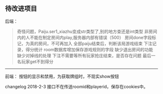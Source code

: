 ## 待改进项目
后端：
> 奇怪问题，Paiju.ser1_xiazhu变成str类型了,别的地方查还是int类型
非房间内的人不能在制定房间内play,服务器内部有错误（500）
房间done字段标记，为真的房间，不可再加入
全部paiju结束后，判断该局游戏结束
下注记录，得分统计
room数据库增加保存游戏规则的字段
缺少退出房间的功能
缺少对掉线的处理
下注不需要等所有玩家抢庄结束，是否存在问题
最后一名玩家get不到得分
---
前端：
按钮的显示和禁用，为获取牌组时，不现实show按钮

changelog
2018-2-3 接口不在传送roomid和playerid，保存在cookies中。